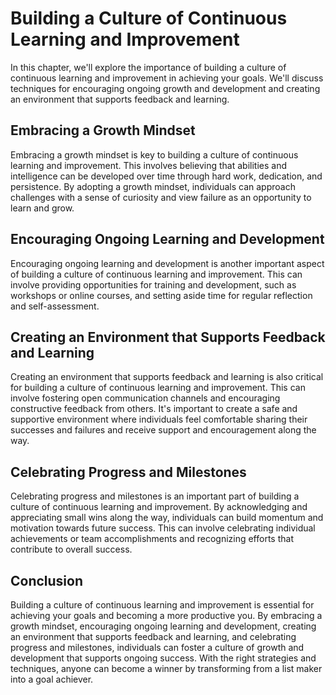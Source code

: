 # Building a Culture of Continuous Learning and Improvement

In this chapter, we'll explore the importance of building a culture of continuous learning and improvement in achieving your goals. We'll discuss techniques for encouraging ongoing growth and development and creating an environment that supports feedback and learning.

Embracing a Growth Mindset
--------------------------

Embracing a growth mindset is key to building a culture of continuous learning and improvement. This involves believing that abilities and intelligence can be developed over time through hard work, dedication, and persistence. By adopting a growth mindset, individuals can approach challenges with a sense of curiosity and view failure as an opportunity to learn and grow.

Encouraging Ongoing Learning and Development
--------------------------------------------

Encouraging ongoing learning and development is another important aspect of building a culture of continuous learning and improvement. This can involve providing opportunities for training and development, such as workshops or online courses, and setting aside time for regular reflection and self-assessment.

Creating an Environment that Supports Feedback and Learning
-----------------------------------------------------------

Creating an environment that supports feedback and learning is also critical for building a culture of continuous learning and improvement. This can involve fostering open communication channels and encouraging constructive feedback from others. It's important to create a safe and supportive environment where individuals feel comfortable sharing their successes and failures and receive support and encouragement along the way.

Celebrating Progress and Milestones
-----------------------------------

Celebrating progress and milestones is an important part of building a culture of continuous learning and improvement. By acknowledging and appreciating small wins along the way, individuals can build momentum and motivation towards future success. This can involve celebrating individual achievements or team accomplishments and recognizing efforts that contribute to overall success.

Conclusion
----------

Building a culture of continuous learning and improvement is essential for achieving your goals and becoming a more productive you. By embracing a growth mindset, encouraging ongoing learning and development, creating an environment that supports feedback and learning, and celebrating progress and milestones, individuals can foster a culture of growth and development that supports ongoing success. With the right strategies and techniques, anyone can become a winner by transforming from a list maker into a goal achiever.
